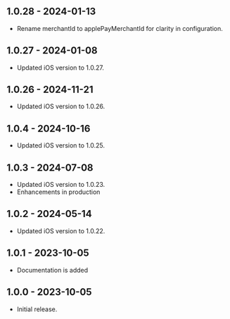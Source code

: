 ## 1.0.28 - 2024-01-13

* Rename merchantId to applePayMerchantId for clarity in configuration.

## 1.0.27 - 2024-01-08

* Updated iOS version to 1.0.27.

## 1.0.26 - 2024-11-21

* Updated iOS version to 1.0.26.

## 1.0.4 - 2024-10-16

* Updated iOS version to 1.0.25.

## 1.0.3 - 2024-07-08

* Updated iOS version to 1.0.23.
* Enhancements in production

## 1.0.2 - 2024-05-14

* Updated iOS version to 1.0.22.

## 1.0.1 - 2023-10-05

* Documentation is added

## 1.0.0 - 2023-10-05

* Initial release.